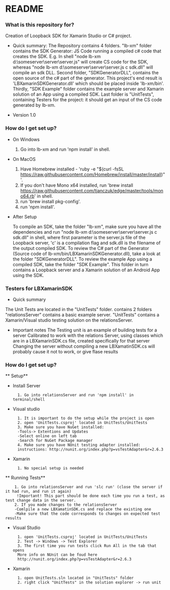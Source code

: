 # README #

### What is this repository for? ###

Creation of Loopback SDK for Xamarin Studio or C# project.

* Quick summary: 
    The Repository contains 4 folders.
    "lb-xm" folder contains the SDK Generator: JS Code running a compiled c# code that creates the SDK. E.g. In shell "node lb-xm d:\someserver\server\server.js" will create CS code for the SDK, whereas "node lb-xm d:\someserver\server\server.js c sdk.dll" will compile an sdk DLL. 
    Second folder, "SDKGeneratorDLL", contains the open source of the c# part of the generator. This project's end result is 'LBXamarinSDKGenerator.dll' which should be placed inside 'lb-xm/bin'.
    Thirdly, "SDK Example" folder contains the example server and Xamarin solution of an App using a compiled SDK.
	Last folder is "UnitTests", containing Testers for the project: it should get an input of the CS code generated by lb-xm.

* Version 1.0

### How do I get set up? ###

* On Windows
	1. Go into lb-xm and run 'npm install' in shell.
* On MacOS
	1. Have Homebrew installed - 'ruby -e "$(curl -fsSL https://raw.githubusercontent.com/Homebrew/install/master/install)"'.
	2. If you don't have Mono x64 installed, run 'brew install https://raw.githubusercontent.com/tjanczuk/edge/master/tools/mono64.rb' in shell.
	3. run 'brew install pkg-config'.
	4. run 'npm install'.
	
* After Setup

    To compile an SDK, take the folder "lb-xm", make sure you have all the dependencies and run "node lb-xm d:\someserver\server\server.js c sdk.dll" in shell, where first parameter is the server.js file of the Loopback server, 'c' is a compilation flag and sdk.dll is the filename of the output compiled SDK.
    To review the C# part of the Generator (Source code of lb-xm/bin/LBXamarinSDKGenerator.dll), take a look at the folder "SDKGeneratorDLL".
    To review the example App using a compiled SDK, take the folder "SDK Example". This folder in turn contains a Loopback server and a Xamarin solution of an Android App using the SDK.

### Testers for LBXamarinSDK ###

* Quick summary 

The Unit Tests are located in the "UnitTests" folder.
contains 2 folders
   "relationsServer" contains a basic example server.
   "UnitTests" contains a Xamarin/Visual studio testing solution on the relationsServer.

* Important notes
   The Testing unit is an example of building tests for a server
   Calibrated to work with the relations Server, using classes which are in a LBXamarinSDK.cs file, created specifically for that server
   Changing the server without compiling a new LBXamatinSDK.cs will probably cause it not to work, or give flase results

### How do I get set up? ###

** Setup**

* Install Server

        1. Go into relationsServer and run 'npm install' in terminal/shell

* Visual studio 

        1. It is important to do the setup while the project is open
        2. open 'UnitTests.csproj' located in UnitTests/UnitTests
        3. Make sure you have NuGet installed:
		-Tools-> Extentions and Updates
		-Select online on left tab
		-Search for NuGet Package manager
        4. Make sure you have NUnit testing adapter installed:
		instructions: http://nunit.org/index.php?p=vsTestAdapter&r=2.6.3

* Xamarin 

        1. No special setup is needed

** Running Tests**

        1. Go into relationsServer and run 'slc run' (close the server if it had run, and run it again)
         !Important! This part should be done each time you run a test, as test change data in the server.
        2. If you made changes to the relationsServer
        -Comlpile a new LBXamatinSDK.cs and replace the existing one
        -Make sure that the code corresponds to changes on expected test results

* Visual Studio 

        1. open 'UnitTests.csproj' located in UnitTests/UnitTests
        2. Test -> Windows -> Test Explorer
        3. The first time you run tests click Run All in the tab that opens
        More info on NUnit can be foud here 
        http://nunit.org/index.php?p=vsTestAdapter&r=2.6.3

* Xamarin  

        1. open UnitTests.sln located in "UnitTests" folder
        2. right click "UnitTests" in the solution explorer -> run unit